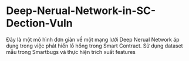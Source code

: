 # Deep-Nerual-Network-in-SC-Dection-Vuln
Đây là một mô hình đơn giản về một mạng lưới Deep Nerual Network áp dụng trong việc phát hiển lổ hổng trong Smart Contract. 
Sử dụng dataset mẫu trong Smartbugs và thực hiện trích xuất features
